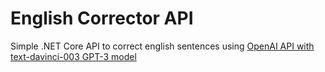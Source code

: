 # English Corrector API
Simple .NET Core API to correct english sentences using [OpenAI API with text-davinci-003 GPT-3 model](https://platform.openai.com/docs/models/gpt-3)
